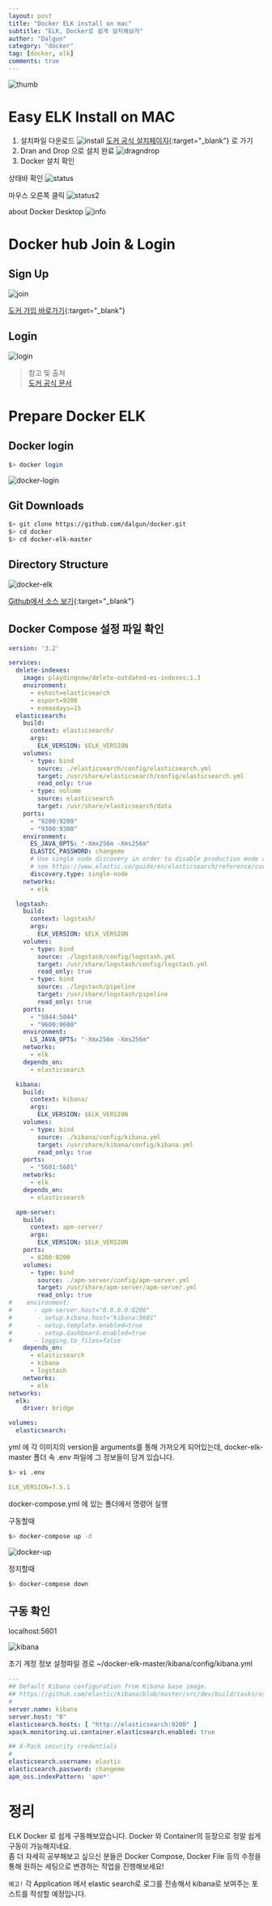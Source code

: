 ```yaml
---
layout: post
title: "Docker ELK install on mac"
subtitle: "ELK, Docker로 쉽게 설치해보자"
author: "Dalgun"
category: "docker"
tag: [docker, elk]
comments: true
---
```


![thumb](https://user-images.githubusercontent.com/16992394/65840473-f70ca780-e319-11e9-9245-29ec0a8948d6.png)

# Easy ELK Install on MAC

1. 설치파일 다운로드
![install](/assets/img/2020-04-15/install.png)
[도커 공식 설치페이지](https://hub.docker.com/editions/community/docker-ce-desktop-mac/){:target="_blank"} 로 가기
2. Dran and Drop 으로 설치 완료
![dragndrop](https://docs.docker.com/docker-for-mac/images/docker-app-drag.png)
3. Docker 설치 확인

상태바 확인
![status](/assets/img/2020-04-15/status.png)

마우스 오른쪽 클릭
![status2](/assets/img/2020-04-15/status2.png)

about Docker Desktop
![info](/assets/img/2020-04-15/info.png)

# Docker hub Join & Login

## Sign Up

![join](/assets/img/2020-04-15/join.png)

[도커 가입 바로가기](https://hub.docker.com/?utm_source=docker4mac_2.2.0.0&utm_medium=account_create&utm_campaign=referral){:target="_blank"}

## Login

![login](/assets/img/2020-04-15/login.png)


> 참고 및 출처  
> [도커 공식 문서](https://docs.docker.com/docker-for-mac/install/)

# Prepare Docker ELK
## Docker login
```bash
$> docker login
```



![docker-login](/assets/img/2020-04-15/docker-login.png)

## Git Downloads

```bash
$> git clone https://github.com/dalgun/docker.git
$> cd docker
$> cd docker-elk-master
```

## Directory Structure

![docker-elk](/assets/img/2020-04-15/docker-elk-master.png)

[Github에서 소스 보기](https://github.com/dalgun/docker){:target="_blank"}

## Docker Compose 설정 파일 확인

```yaml
version: '3.2'

services:
  delete-indexes:
    image: playdingnow/delete-outdated-es-indexes:1.3
    environment:
      - eshost=elasticsearch
      - esport=9200
      - esmaxdays=15
  elasticsearch:
    build:
      context: elasticsearch/
      args:
        ELK_VERSION: $ELK_VERSION
    volumes:
      - type: bind
        source: ./elasticsearch/config/elasticsearch.yml
        target: /usr/share/elasticsearch/config/elasticsearch.yml
        read_only: true
      - type: volume
        source: elasticsearch
        target: /usr/share/elasticsearch/data
    ports:
      - "9200:9200"
      - "9300:9300"
    environment:
      ES_JAVA_OPTS: "-Xmx256m -Xms256m"
      ELASTIC_PASSWORD: changeme
      # Use single node discovery in order to disable production mode and avoid bootstrap checks
      # see https://www.elastic.co/guide/en/elasticsearch/reference/current/bootstrap-checks.html
      discovery.type: single-node
    networks:
      - elk

  logstash:
    build:
      context: logstash/
      args:
        ELK_VERSION: $ELK_VERSION
    volumes:
      - type: bind
        source: ./logstash/config/logstash.yml
        target: /usr/share/logstash/config/logstash.yml
        read_only: true
      - type: bind
        source: ./logstash/pipeline
        target: /usr/share/logstash/pipeline
        read_only: true
    ports:
      - "5044:5044"
      - "9600:9600"
    environment:
      LS_JAVA_OPTS: "-Xmx256m -Xms256m"
    networks:
      - elk
    depends_on:
      - elasticsearch

  kibana:
    build:
      context: kibana/
      args:
        ELK_VERSION: $ELK_VERSION
    volumes:
      - type: bind
        source: ./kibana/config/kibana.yml
        target: /usr/share/kibana/config/kibana.yml
        read_only: true
    ports:
      - "5601:5601"
    networks:
      - elk
    depends_on:
      - elasticsearch

  apm-server:
    build:
      context: apm-server/
      args: 
        ELK_VERSION: $ELK_VERSION
    ports:
      - 8200:8200
    volumes:
      - type: bind
        source: ./apm-server/config/apm-server.yml
        target: /usr/share/apm-server/apm-server.yml
        read_only: true
#    environment:
#      - apm-server.host="0.0.0.0:8200"
#       - setup.kibana.host="kibana:5601"
#       - setup.template.enabled=true
#       - setup.dashboard.enabled=true
#      - logging.to_files=false
    depends_on:
      - elasticsearch
      - kibana
      - logstash
    networks:
      - elk
networks:
  elk:
    driver: bridge

volumes:
  elasticsearch:

```

yml 에 각 이미지의 version을 arguments를 통해 가져오게 되어있는데, docker-elk-master 폴더 속 .env 파일에 그 정보들이 담겨 있습니다.

```bash
$> vi .env
```

```yaml
ELK_VERSION=7.5.1
```

docker-compose.yml 에 있는 폴더에서 명령어 실행

구동할때
```bash
$> docker-compose up -d
```

![docker-up](/assets/img/2020-04-15/docker-up.png)

정지할때
```bash
$> docker-compose down
```

## 구동 확인

localhost:5601 

![kibana](/assets/img/2020-04-15/kibana.png)

초기 계정 정보 설정파일 경로 ~/docker-elk-master/kibana/config/kibana.yml

```yaml
---
## Default Kibana configuration from Kibana base image.
## https://github.com/elastic/kibana/blob/master/src/dev/build/tasks/os_packages/docker_generator/templates/kibana_yml.template.js
#
server.name: kibana
server.host: "0"
elasticsearch.hosts: [ "http://elasticsearch:9200" ]
xpack.monitoring.ui.container.elasticsearch.enabled: true

## X-Pack security credentials
#
elasticsearch.username: elastic
elasticsearch.password: changeme
apm_oss.indexPattern: 'apm*'

```

# 정리
ELK Docker 로 쉽게 구동해보았습니다. Docker 와 Container의 등장으로 정말 쉽게 구동이 가능해지네요.    
좀 더 자세히 공부해보고 싶으신 분들은 Docker Compose, Docker File 등의 수정을 통해 원하는 세팅으로 변경하는 작업을 진행해보세요!

`예고!` 각 Application 에서 elastic search로 로그를 전송해서 kibana로 보여주는 포스트를 작성할 예정입니다.
